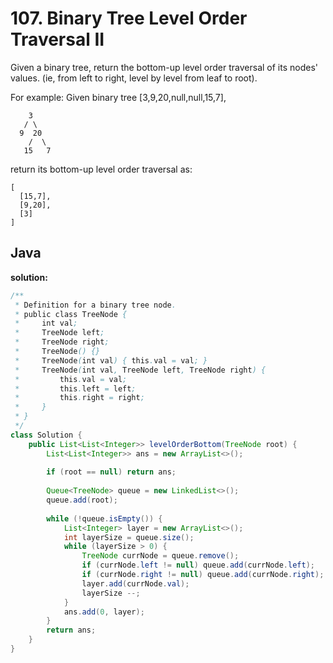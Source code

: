 # 107. Binary Tree Level Order Traversal II

Given a binary tree, return the bottom-up level order traversal of its nodes' values. (ie, from left to right, level by level from leaf to root).

For example:
Given binary tree [3,9,20,null,null,15,7],
```
    3
   / \
  9  20
    /  \
   15   7
```
return its bottom-up level order traversal as:
```
[
  [15,7],
  [9,20],
  [3]
]
```

## Java

**solution:**
```java
/**
 * Definition for a binary tree node.
 * public class TreeNode {
 *     int val;
 *     TreeNode left;
 *     TreeNode right;
 *     TreeNode() {}
 *     TreeNode(int val) { this.val = val; }
 *     TreeNode(int val, TreeNode left, TreeNode right) {
 *         this.val = val;
 *         this.left = left;
 *         this.right = right;
 *     }
 * }
 */
class Solution {
    public List<List<Integer>> levelOrderBottom(TreeNode root) {
        List<List<Integer>> ans = new ArrayList<>();
        
        if (root == null) return ans;
        
        Queue<TreeNode> queue = new LinkedList<>();
        queue.add(root);
        
        while (!queue.isEmpty()) {        
            List<Integer> layer = new ArrayList<>();
            int layerSize = queue.size();
            while (layerSize > 0) {
                TreeNode currNode = queue.remove();
                if (currNode.left != null) queue.add(currNode.left);
                if (currNode.right != null) queue.add(currNode.right);
                layer.add(currNode.val);
                layerSize --;
            }
            ans.add(0, layer);
        }    
        return ans;
    }
}
```
